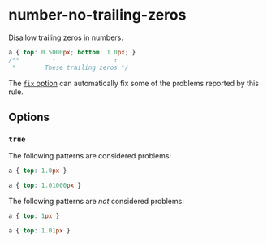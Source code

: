 # number-no-trailing-zeros

Disallow trailing zeros in numbers.

```css
a { top: 0.5000px; bottom: 1.0px; }
/**         ↑                ↑
 *        These trailing zeros */
```

The [`fix` option](../../../docs/user-guide/options.md#fix) can automatically fix some of the problems reported by this rule.

## Options

### `true`

The following patterns are considered problems:

```css
a { top: 1.0px }
```

```css
a { top: 1.01000px }
```

The following patterns are _not_ considered problems:

```css
a { top: 1px }
```

```css
a { top: 1.01px }
```

